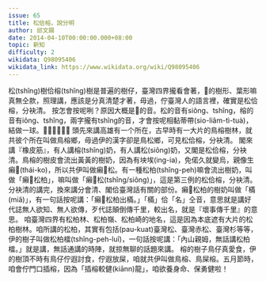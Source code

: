 ```yaml
---
issue: 65
title: 松佮榕，說分明
author: 邱文錫
date: 2014-04-10T00:00:00.000+08:00
topic: 新知
difficulty: 2
wikidata: Q98095406
wikidata_link: https://www.wikidata.org/wiki/Q98095406
---
```

松(tshîng)樹佮榕(tshîng)樹是普遍的樹仔，臺灣四界攏看會著，𪜶的樹形、葉形嘛真無仝款，照理講，應該是分真清楚才著，毋過，佇臺灣人的語言裡，確實是松佮榕，分袂清。
按怎會按呢咧？原因大概是𪜶的音。松的音有siông、tshîng，榕的音有iông、tshîng，兩字攏有tshîng的音，才會按呢相黏蒂帶(sio-liâm-tì-tuà)，結做一球。𰣻𰣻𰣻𰣻𰣻𰣻
頭先來講高雄有一个所在，古早時有一大片的鳥榕樹林，就共彼个所在叫做鳥榕鄉，毋過伊的漢字卻是鳥松鄉，可見松佮榕，分袂清。
閣來講『橡皮筋』，有人講榕(tshîng)奶，有人講松(siông)奶，又閣是松佮榕，分袂清。鳥榕的樹皮會流出黃黃的樹奶，因為有坱埃(ing-ia)，免偌久就變烏，親像生癩𰣻(thái-ko)，所以共伊叫做癩𰣻松。有一種松柏(tshîng-peh)嘛會流出樹奶，叫做「癩𰣻松柏」，嘛叫做「癩𰣻松(tshîng/siông)」，這是第三例的松佮榕，分袂清。
分袂清的講完，換來講分會清、閣佮臺灣話有關的部份。癩𰣻松柏的樹奶叫做「樠(miâ)」，有一句話按呢講：「癩𰣻松柏出樠。」「樠」佮「名」仝音，意思就是講好代誌無人欲知、無人欲傳，歹代誌顛倒傳千里，較出名，就是『壞事傳千里』的意思。
咱臺灣四界有松柏林、松柏嶺、松柏崎的地名，這是因為本底遮有大片的松柏樹林。咱所講的松柏，其實有包括(pau-kuat)臺灣松、臺灣赤松、臺灣杉等等，伊的樹子叫做松柏檑(tshîng-peh-luî)，一句話按呢講：「內山親姆，無話講松柏檑。」就是講，無話通講的時陣，就掠無聊的話題來講。
榕的樹子鳥仔真愛食，伊的樹頂不時有鳥仔佇遐討食，佇遐放屎，咱就共伊叫做鳥榕、鳥屎榕。五月節時，咱會佇門口插榕，因為「插榕較健(kiānn)龍」，咱欲養身命、保勇健啦！